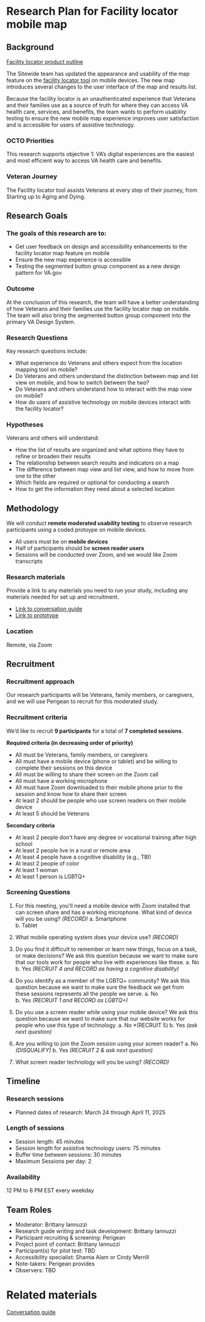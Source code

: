 # Research Plan for Facility locator mobile map

## Background

[Facility locator product outline](https://github.com/department-of-veterans-affairs/va.gov-team/blob/master/products/facilities/facility-locator/product/facility-locator-product-outline.md)

The Sitewide team has updated the appearance and usability of the map feature on the [facility locator tool](https://www.va.gov/find-locations/) on mobile devices. The new map introduces several changes to the user interface of the map and results list.

Because the facility locator is an unauthenticated experience that Veterans and their families use as a source of truth for where they can access VA health care, services, and benefits, the team wants to perform usability testing to ensure the new mobile map experience improves user satisfaction and is accessible for users of assistive technology.


### OCTO Priorities
This research supports objective 1: VA’s digital experiences are the easiest and most efficient way to access VA health care and benefits.

### Veteran Journey
The Facility locator tool assists Veterans at every step of their journey, from Starting up to Aging and Dying.

## Research Goals	

### The goals of this research are to:
* Get user feedback on design and accessibility enhancements to the facility locator map feature on mobile
* Ensure the new map experience is accessible
* Testing the segmented button group component as a new design pattern for VA.gov

### Outcome
At the conclusion of this research, the team will have a better understanding of how Veterans and their families use the facility locator map on mobile. The team will also bring the segmented button group component into the primary VA Design System.

### Research Questions
Key research questions include:

* What experience do Veterans and others expect from the location mapping tool on mobile?
* Do Veterans and others understand the distinction between map and list view on mobile, and how to switch between the two?
* Do Veterans and others understand how to interact with the map view on mobile?
* How do users of assistive technology on mobile devices interact with the facility locator?

### Hypotheses
Veterans and others will understand:
* How the list of results are organized and what options they have to refine or broaden their results
* The relationship between search results and indicators on a map
* The difference between map view and list view, and how to move from one to the other
* Which fields are required or optional for conducting a search
* How to get the information they need about a selected location

## Methodology	
We will conduct **remote moderated usability testing** to observe research participants using a coded protoype on mobile devices. 
- All users must be on **mobile devices**
- Half of participants should be **screen reader users**
- Sessions will be conducted over Zoom, and we would like Zoom transcripts

### Research materials
Provide a link to any materials you need to run your study, including any materials needed for set up and recruitment. 
- [Link to conversation guide](https://github.com/department-of-veterans-affairs/va.gov-team/blob/master/products/facilities/facility-locator/initiatives/2023-2025-search-improvements/research/mobile-map/2025-03-conversation-guide.md)
- [Link to prototype](https://staging.va.gov/find-locations)

### Location
Remote, via Zoom
  
## Recruitment	

### Recruitment approach

Our research participants will be Veterans, family members, or caregivers, and we will use Perigean to recruit for this moderated study. 


### Recruitment criteria
We’d like to recruit **9 participants** for a total of **7 completed sessions**.


**Required criteria (in decreasing order of priority)**
* All must be Veterans, family members, or caregivers
* All must have a mobile device (phone or tablet) and be willing to complete their sessions on this device
* All must be willing to share their screen on the Zoom call
* All must have a working microphone
* All must have Zoom downloaded to their mobile phone prior to the session and know how to share their screen
* At least 2 should be people who use screen readers on their mobile device
* At least 5 should be Veterans

  
**Secondary criteria**
* At least 2 people don't have any degree or vocational training after high school
* At least 2 people live in a rural or remote area
* At least 4 people have a cognitive disability (e.g., TBI)
* At least 2 people of color
* At least 1 woman
* At least 1 person is LGBTQ+

### Screening Questions

1. For this meeting, you'll need a mobile device with Zoom installed that can screen share and has a working microphone. What kind of device will you be using? *(RECORD)*
    a. Smartphone  
    b. Tablet

2. What mobile operating system does your device use? *(RECORD)*

3. Do you find it difficult to remember or learn new things, focus on a task, or make decisions? We ask this question because we want to make sure that our tools work for people who live with experiences like these.
     a. No
     b. Yes *(RECRUIT 4 and RECORD as having a cognitive disability)*

4. Do you identify as a member of the LGBTQ+ community? We ask this question because we want to make sure the feedback we get from these sessions represents all the people we serve. 
     a. No  
     b. Yes *(RECRUIT 1 and RECORD as LGBTQ+)*

5. Do you use a screen reader while using your mobile device? We ask this question because we want to make sure that our website works for people who use this type of technology.
    a. No *(RECRUIT 5)
    b. Yes *(ask next question)*

6. Are you willing to join the Zoom session using your screen reader? 
    a. No *(DISQUALIFY)* 
    b. Yes *(RECRUIT 2 & ask next question)*  

7. What screen reader technology will you be using? *(RECORD)*


## Timeline

### Research sessions
* Planned dates of research: March 24 through April 11, 2025


### Length of sessions
* Session length: 45 minutes 
* Session length for assistive technology users: 75 minutes
* Buffer time between sessions: 30 minutes
* Maximum Sessions per day: 2

### Availability
12 PM to 6 PM EST every weekday


## Team Roles	
- Moderator: Brittany Iannuzzi
- Research guide writing and task development: Brittany Iannuzzi	
- Participant recruiting & screening: Perigean	
- Project point of contact: Brittany Iannuzzi
- Participant(s) for pilot test: TBD
- Accessibility specialist: Shamia Alam or Cindy Merrill
- Note-takers: Perigean provides
- Observers: TBD

# Related materials
[Conversation guide](https://github.com/department-of-veterans-affairs/va.gov-team/blob/master/products/facilities/facility-locator/initiatives/2023-2025-search-improvements/research/mobile-map/2025-03-conversation-guide.md)
